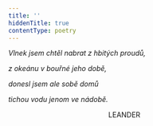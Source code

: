 ```yaml
---
title: ''
hiddenTitle: true
contentType: poetry
---
```


<section>

_Vlnek jsem chtěl nabrat z hbitých proudů,_

_z okeánu v bouřné jeho době,_

_donesl jsem ale sobě domů_

_tichou vodu jenom ve nádobě._

                                                   LEANDER

</section>
